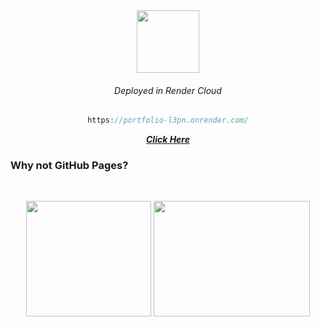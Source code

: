 <div align="center">

<img width="100px" height="100px" src="https://avatars.githubusercontent.com/u/42682871?s=200&v=4">

###### Deployed in Render Cloud

```javascript 
https://portfolio-l3pn.onrender.com/
```

<a href="https://portfolio-zi9j.onrender.com/">***Click Here***</a>

</div>

### Why not GitHub Pages?

<br>

<div align="center">



<img width="200px" height="185px" src="https://bobbelderbos.com/assets/git-clone.png">           <img width="250px" height="185px" src="https://media.makeameme.org/created/ctrl-c-rvm0yy.jpg">

</div>
